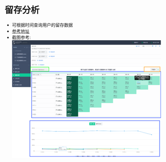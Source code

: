 # 留存分析

* 可根据时间查询用户的留存数据
* [参考地址](https://ebizdemo.cloud.sensorsdata.cn/retention/?project=default#rangeText=%E6%9C%AC%E6%9C%88&from_date=2018-05-01&to_date=2018-05-09&extend_over_end_date=true&duration=7&unit=day&chartsType=raw&sampling_factor=64&first_event%5Bevent_name%5D=%24Anything&second_event%5Bevent_name%5D=%24Anything&is_wastage=false)
* 截图参考: ![参考](img/renten.png)
